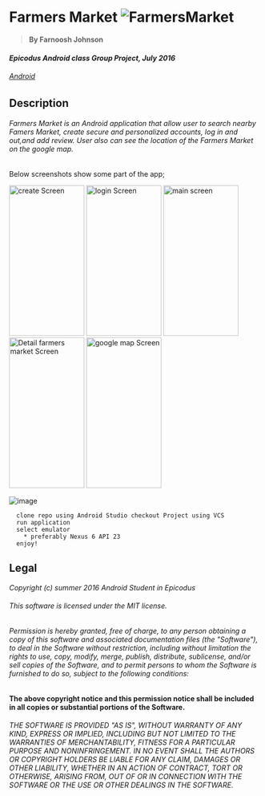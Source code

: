 # Farmers Market ![FarmersMarket](http://ncapples.com/wp-content/uploads/2015/03/BLUE-RIDGE-FARM-DIRECT-MARKET-ICON.png)


> **By Farnoosh Johnson**

#### _Epicodus Android class Group Project, July 2016_

###### _[Android](https://www.learnhowtoprogram.com/android)_


## __Description__


###### Farmers Market is an Android application that allow user to search nearby Famers Market, create secure and personalized accounts, log in and out,and add review. User also can see the location of the Farmers Market on the google map.
Below screenshots show some part of the app;

<img id="screen-1" src="https://s26.postimg.org/zc2q4wxix/Screen_Shot_2016_07_28_at_3_28_22_PM.png" width="150" height="300" title="create Screen" />
<img id="screen-1" src="https://s26.postimg.org/gxs70xl89/Screen_Shot_2016_07_28_at_3_28_33_PM.png" width="150" height="300" title="login Screen" />
<img id="screen-1" src="https://s26.postimg.org/bnn89n0zd/Screen_Shot_2016_07_28_at_3_28_51_PM.png" width="150" height="300" title="main screen" />
<img id="screen-1" src="https://s26.postimg.org/60qvc5ygp/Screen_Shot_2016_07_28_at_3_29_38_PM.png" width="150" height="300" title="Detail farmers market Screen" />
<img id="screen-1" src="https://s26.postimg.org/ekeunnw6x/Screen_Shot_2016_07_28_at_3_30_13_PM.png" width="150" height="300" title="google map Screen" />


![image](http://www.advanceddigitalsecurity.co.uk/files/4313/1654/9222/process.png)  
```
  clone repo using Android Studio checkout Project using VCS
  run application
  select emulator
    * preferably Nexus 6 API 23
  enjoy!
  ```


Legal
------

_*Copyright (c) summer 2016 Android Student in Epicodus*_

###### This software is licensed under the MIT license.

###### Permission is hereby granted, free of charge, to any person obtaining a copy of this software and associated documentation files (the "Software"), to deal in the Software without restriction, including without limitation the rights to use, copy, modify, merge, publish, distribute, sublicense, and/or sell copies of the Software, and to permit persons to whom the Software is furnished to do so, subject to the following conditions:

__The above copyright notice and this permission notice shall be included in all copies or substantial portions of the Software.__

###### THE SOFTWARE IS PROVIDED "AS IS", WITHOUT WARRANTY OF ANY KIND, EXPRESS OR IMPLIED, INCLUDING BUT NOT LIMITED TO THE WARRANTIES OF MERCHANTABILITY, FITNESS FOR A PARTICULAR PURPOSE AND NONINFRINGEMENT. IN NO EVENT SHALL THE AUTHORS OR COPYRIGHT HOLDERS BE LIABLE FOR ANY CLAIM, DAMAGES OR OTHER LIABILITY, WHETHER IN AN ACTION OF CONTRACT, TORT OR OTHERWISE, ARISING FROM, OUT OF OR IN CONNECTION WITH THE SOFTWARE OR THE USE OR OTHER DEALINGS IN THE SOFTWARE.
